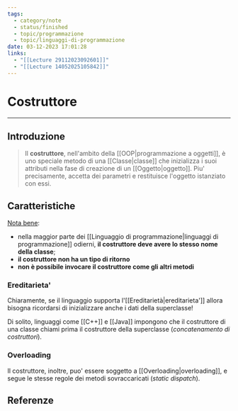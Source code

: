 ```yaml
---
tags:
  - category/note
  - status/finished
  - topic/programmazione
  - topic/linguaggi-di-programmazione
date: 03-12-2023 17:01:28
links:
  - "[[Lecture 29112023092601]]"
  - "[[Lecture 14052025105842]]"
---
```

# Costruttore
---
## Introduzione
> Il **costruttore**, nell'ambito della [[OOP|programmazione a oggetti]], è uno speciale metodo di una [[Classe|classe]] che inizializza i suoi attributi nella fase di creazione di un [[Oggetto|oggetto]].
> Piu' precisamente, accetta dei parametri e restituisce l'oggetto istanziato con essi.

## Caratteristiche
<u>Nota bene</u>:
- nella maggior parte dei [[Linguaggio di programmazione|linguaggi di programmazione]] odierni, **il costruttore deve avere lo stesso nome della classe**;
- **il costruttore non ha un tipo di ritorno**
- **non è possibile invocare il costruttore come gli altri metodi**

### Ereditarieta'
Chiaramente, se il linguaggio supporta l'[[Ereditarietà|ereditarieta']] allora bisogna ricordarsi di inizializzare anche i dati della superclasse!

Di solito, linguaggi come [[C++]] e [[Java]] impongono che il costruttore di una classe chiami prima il costruttore della superclasse (_concatenamento di costruttori_).

### Overloading
Il costruttore, inoltre, puo' essere soggetto a [[Overloading|overloading]], e segue le stesse regole dei metodi sovraccaricati (_static dispatch_).

## Referenze